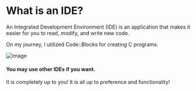 # What is an IDE?
An Integrated Development Environment (IDE) is an application that makes it easier for you to read, modify, and write new code.

On my journey, I utilized Code::Blocks for creating C programs. 


![image](https://user-images.githubusercontent.com/116975035/204648182-7a2d3f18-b7d3-4f93-8658-3d721435b6ee.png)

#### You may use other IDEs if you want. 
It is completely up to you! It is all up to preference and functionality!


